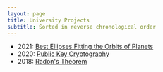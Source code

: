 ```yaml
---
layout: page
title: University Projects
subtitle: Sorted in reverse chronological order
---
```


- 2021: [Best Ellipses Fitting the Orbits of Planets](ellipsesFittingTheOrbitsOfPlanetsPaper.html)
- 2020: [Public Key Cryptography](publicKeyCryptographyProject.html)
- 2018: [Radon's Theorem](radonsTheoremPresentation.html)